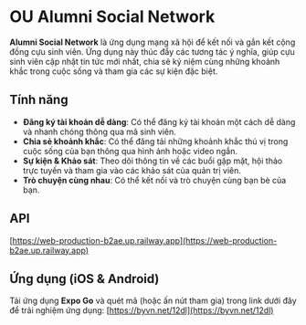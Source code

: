 # OU Alumni Social Network

**Alumni Social Network** là ứng dụng mạng xã hội để kết nối và gắn kết cộng đồng cựu sinh viên. Ứng dụng này thúc đẩy các tương tác ý nghĩa, giúp cựu sinh viên cập nhật tin tức mới nhất, chia sẻ kỷ niệm cùng những khoảnh khắc trong cuộc sống và tham gia các sự kiện đặc biệt.

## Tính năng
- **Đăng ký tài khoản dễ dàng**: Có thể đăng ký tài khoản một cách dễ dàng và nhanh chóng thông qua mã sinh viên.
- **Chia sẻ khoảnh khắc**: Có thể đăng tải những khoảnh khắc thú vị trong cuộc sống của bạn thông qua hình ảnh hoặc video ngắn.
- **Sự kiện & Khảo sát**: Theo dõi thông tin về các buổi gặp mặt, hội thảo trực tuyến và tham gia vào các khảo sát của quản trị viên.
- **Trò chuyện cùng nhau**: Có thể kết nối và trò chuyện cùng bạn bè của bạn.

## API
[https://web-production-b2ae.up.railway.app](https://web-production-b2ae.up.railway.app)

## Ứng dụng (iOS & Android)
Tải ứng dụng **Expo Go** và quét mã (hoặc ấn nút tham gia) trong link dưới đây để trải nghiệm ứng dụng:
[https://byvn.net/12dl](https://byvn.net/12dl)